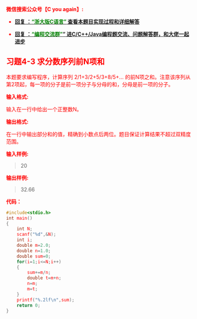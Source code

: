 
<font color='red'> **微信搜索公众号【C you again】:**

- [**回复 ：<font color='green'>“浙大版C语言”</font> 查看本题目实现过程和详细解答** ](  http://gzh.cyouagain.cn/) 
 
- [ **回复 ：<font color='green'>“编程交流群”</font>” 进C/C++/Java编程题交流、问题解答群，和大佬一起进步**  ](  http://cyouagain.cn/    ) 



## 习题4-3 求分数序列前N项和

本题要求编写程序，计算序列 2/1+3/2+5/3+8/5+... 的前N项之和。注意该序列从第2项起，每一项的分子是前一项分子与分母的和，分母是前一项的分子。

**输入格式:**

输入在一行中给出一个正整数N。

**输出格式:**

在一行中输出部分和的值，精确到小数点后两位。题目保证计算结果不超过双精度范围。

**输入样例:**

> 20

**输出样例:**

> 32.66

**代码：**

```c
#include<stdio.h>
int main()
{
    int N;
    scanf("%d",&N);
    int i;
    double m=2.0;
    double n=1.0;
    double sum=0;
    for(i=1;i<=N;i++)
    {
        sum+=m/n;
        double t=m+n;
        n=m;
        m=t;
    }
    printf("%.2lf\n",sum);
    return 0;
}

```



